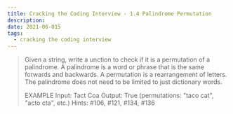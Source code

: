 ```yaml
---
title: Cracking the Coding Interview - 1.4 Palindrome Permutation
description:
date: 2021-06-015
tags:
  - cracking the coding interview
---
```


> Given a string, write a unction to check if it is a permutation of a palindrome. A palindrome is a word or phrase that is the same forwards and backwards. A permutation is a rearrangement of letters. The palindrome does not need to be limited to just dictionary words.
> 
> EXAMPLE
> Input: Tact Coa
> Output: True (permutations: "taco cat", "acto cta", etc.)
> Hints: #106, #121, #134, #136